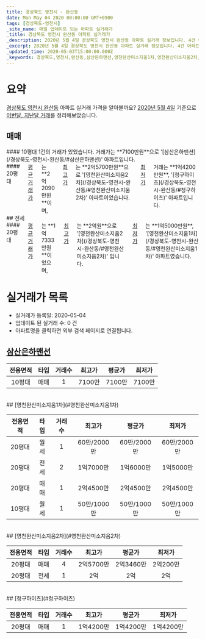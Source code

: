 ```yaml
---
title: 경상북도 영천시 - 완산동
date: Mon May 04 2020 00:00:00 GMT+0900
tags: [경상북도-영천시]
_site_name: 매일 업데이트 되는 아파트 실거래가
_title: 경상북도 영천시 완산동 아파트 실거래가
_description: 2020년 5월 4일 경상북도 영천시 완산동 아파트 실거래 정보입니다. 4건 아파트 정보가 있습니다.
_excerpt: 2020년 5월 4일 경상북도 영천시 완산동 아파트 실거래 정보입니다. 4건 아파트 정보가 있습니다.
_updated_time: 2020-05-03T15:00:00.000Z
_keywords: 경상북도,영천시,완산동,삼산은하맨션,영천완산미소지움1차,영천완산미소지움2차,청구하이츠
---
```





# 요약
<ins>경상북도 영천시 완산동</ins> 아파트 실거래 가격을 알아볼까요? <ins>2020년 5월 4일</ins> 기준으로 <ins>이번달, 지난달 거래</ins>를 정리해보았습니다.

## 매매
<div class="container">
<div class="six columns" markdown="1">
#### 10평대
1건의 거래가 있었습니다. 거래가는 **7100만원**으로 '[삼산은하맨션](/경상북도-영천시-완산동/#삼산은하맨션)' 아파트입니다.
</div>
<div class="six columns" markdown="1">
#### 20평대
<ins>평균 거래가</ins>는 **2억2090만원**이며, <ins>최고가</ins>는 **2억5700만원**으로 '[영천완산미소지움2차](/경상북도-영천시-완산동/#영천완산미소지움2차)' 아파트이었습니다. <ins>최저가</ins> 거래는 **1억4200만원**, '[청구하이츠](/경상북도-영천시-완산동/#청구하이츠)' 아파트입니다.
</div>
</div>
## 전세
<div class="container">
<div class="twelve columns" markdown="1">
#### 20평대
<ins>평균 거래가</ins>는 **1억7333만원**이었으며, <ins>최고가</ins>는 **2억원**으로 '[영천완산미소지움2차](/경상북도-영천시-완산동/#영천완산미소지움2차)' 입니다. <ins>최저가</ins>는 **1억5000만원**, '[영천완산미소지움1차](/경상북도-영천시-완산동/#영천완산미소지움1차)' 아파트였습니다.
</div>
</div>



# 실거래가 목록
- 실거래가 등록일: 2020-05-04
- 업데이트 된 실거래 수: 0 건
- 아파트명을 클릭하면 외부 검색 페이지로 연결됩니다.

## [삼산은하맨션](#삼산은하맨션)

|전용면적|타입|거래수|최고가|평균가|최저가|
|:---:|:---:|:---:|:---:|:---:|:---:|
|10평대|<span class="deal-type-1">매매</span>|1|7100만|7100만|7100만|

<br/>
## [영천완산미소지움1차](#영천완산미소지움1차)

|전용면적|타입|거래수|최고가|평균가|최저가|
|:---:|:---:|:---:|:---:|:---:|:---:|
|20평대|<span class="deal-type-3">월세</span>|1|60만/2000만|60만/2000만|60만/2000만|
|20평대|<span class="deal-type-2">전세</span>|2|1억7000만|1억6000만|1억5000만|
|20평대|<span class="deal-type-1">매매</span>|1|2억4500만|2억4500만|2억4500만|
|10평대|<span class="deal-type-3">월세</span>|1|50만/1000만|50만/1000만|50만/1000만|

<br/>
## [영천완산미소지움2차](#영천완산미소지움2차)

|전용면적|타입|거래수|최고가|평균가|최저가|
|:---:|:---:|:---:|:---:|:---:|:---:|
|20평대|<span class="deal-type-1">매매</span>|4|2억5700만|2억3460만|2억200만|
|20평대|<span class="deal-type-2">전세</span>|1|2억|2억|2억|

<br/>
## [청구하이츠](#청구하이츠)

|전용면적|타입|거래수|최고가|평균가|최저가|
|:---:|:---:|:---:|:---:|:---:|:---:|
|20평대|<span class="deal-type-1">매매</span>|1|1억4200만|1억4200만|1억4200만|

<br/>



